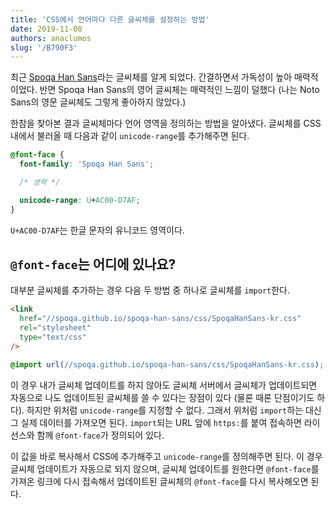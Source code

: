 ```yaml
---
title: 'CSS에서 언어마다 다른 글씨체를 설정하는 방법'
date: 2019-11-08
authors: anaclumos
slug: '/B790F3'
---
```


최근 [Spoqa Han Sans](https://spoqa.github.io/spoqa-han-sans/ko-KR/)라는 글씨체를 알게 되었다. 간결하면서 가독성이 높아 매력적이었다. 반면 Spoqa Han Sans의 영어 글씨체는 매력적인 느낌이 덜했다 (나는 Noto Sans의 영문 글씨체도 그렇게 좋아하지 않았다.)

한참을 찾아본 결과 글씨체마다 언어 영역을 정의하는 방법을 알아냈다. 글씨체를 CSS 내에서 불러올 때 다음과 같이 `unicode-range`를 추가해주면 된다.

```css
@font-face {
  font-family: 'Spoqa Han Sans';

  /* 생략 */

  unicode-range: U+AC00-D7AF;
}
```

`U+AC00-D7AF`는 한글 문자의 유니코드 영역이다.

## `@font-face`는 어디에 있나요?

대부분 글씨체를 추가하는 경우 다음 두 방법 중 하나로 글씨체를 `import`한다.

```html
<link
  href="//spoqa.github.io/spoqa-han-sans/css/SpoqaHanSans-kr.css"
  rel="stylesheet"
  type="text/css"
/>
```

```css
@import url(//spoqa.github.io/spoqa-han-sans/css/SpoqaHanSans-kr.css);
```

이 경우 내가 글씨체 업데이트를 하지 않아도 글씨체 서버에서 글씨체가 업데이트되면 자동으로 나도 업데이트된 글씨체를 쓸 수 있다는 장점이 있다 (물론 때론 단점이기도 하다). 하지만 위처럼 `unicode-range`를 지정할 수 없다. 그래서 위처럼 `import`하는 대신 그 실제 데이터를 가져오면 된다. `import`되는 URL 앞에 `https:`를 붙여 접속하면 라이선스와 함께 `@font-face`가 정의되어 있다.

이 값을 바로 복사해서 CSS에 추가해주고 `unicode-range`를 정의해주면 된다. 이 경우 글씨체 업데이트가 자동으로 되지 않으며, 글씨체 업데이트를 원한다면 `@font-face`를 가져온 링크에 다시 접속해서 업데이트된 글씨체의 `@font-face`를 다시 복사해오면 된다.
